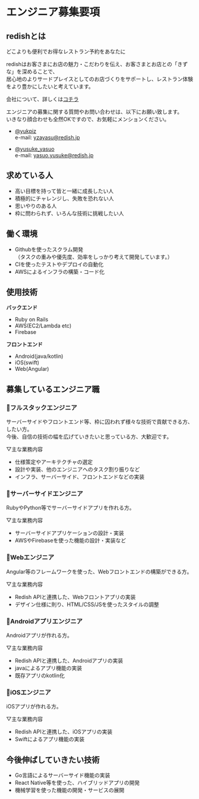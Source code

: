 # エンジニア募集要項

## redishとは

どこよりも便利でお得なレストラン予約をあなたに  

redishはお客さまにお店の魅力・こだわりを伝え、お客さまとお店との「きずな」を深めることで、  
居心地のよりサードプレイスとしてのお店づくりをサポートし、レストラン体験をより豊かにしたいと考えています。  

会社について、詳しくは[コチラ](https://www.redish.jp)  


エンジニアの募集に関する質問やお問い合わせは、以下にお願い致します。  
いきなり顔合わせも全然OKですので、お気軽にメンションください。  

* [@yukpiz](https://twitter.com/yukpiz)  
  e-mail: yzayasu@redish.jp  

* [@yusuke_yasuo](https://twitter.com/yusuke_yasuo)  
  e-mail: yasuo.yusuke@redish.jp  


## 求めている人

* 高い目標を持って皆と一緒に成長したい人
* 積極的にチャレンジし、失敗を恐れない人
* 思いやりのある人
* 枠に問わられず、いろんな技術に挑戦したい人

## 働く環境

* Githubを使ったスクラム開発  
  （タスクの重みや優先度、効率をしっかり考えて開発しています。）  
* CIを使ったテストやデプロイの自動化
* AWSによるインフラの構築・コード化

## 使用技術

**バックエンド**  

* Ruby on Rails
* AWS(EC2/Lambda etc)
* Firebase

**フロントエンド**  
* Android(java/kotlin)
* iOS(swift)
* Web(Angular)


## 募集しているエンジニア職

### :frog:フルスタックエンジニア

サーバーサイドやフロントエンド等、枠に囚われず様々な技術で貢献できる方、したい方。  
今後、自信の技術の幅を広げていきたいと思っている方、大歓迎です。  

▽主な業務内容  

* 仕様策定やアーキテクチャの選定  
* 設計や実装、他のエンジニアへのタスク割り振りなど  
* インフラ、サーバーサイド、フロントエンドなどの実装  


### :panda_face:サーバーサイドエンジニア

RubyやPython等でサーバーサイドアプリを作れる方。  

▽主な業務内容  

* サーバーサイドアプリケーションの設計・実装
* AWSやFirebaseを使った機能の設計・実装など


### :rabbit:Webエンジニア

Angular等のフレームワークを使った、Webフロントエンドの構築ができる方。  

▽主な業務内容  

* Redish APIと連携した、Webフロントアプリの実装
* デザイン仕様に則り、HTML/CSS/JSを使ったスタイルの調整


### :honeybee:Androidアプリエンジニア

Androidアプリが作れる方。  

▽主な業務内容  

* Redish APIと連携した、Androidアプリの実装
* javaによるアプリ機能の実装
* 既存アプリのkotlin化


### :baby_chick:iOSエンジニア

iOSアプリが作れる方。  

▽主な業務内容  

* Redish APIと連携した、iOSアプリの実装
* Swiftによるアプリ機能の実装


## 今後伸ばしていきたい技術

* Go言語によるサーバーサイド機能の実装
* React Native等を使った、ハイブリッドアプリの開発
* 機械学習を使った機能の開発・サービスの展開


